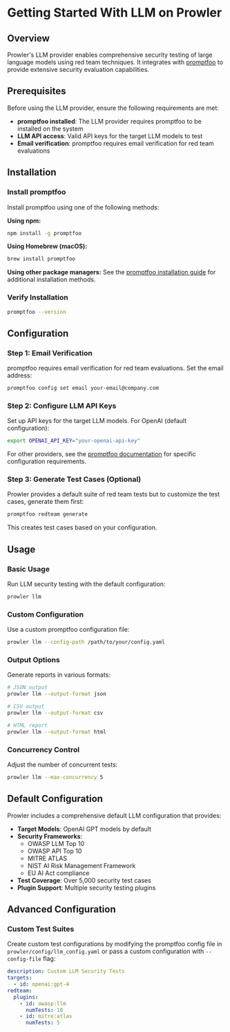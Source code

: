 # Getting Started With LLM on Prowler

## Overview

Prowler's LLM provider enables comprehensive security testing of large language models using red team techniques. It integrates with [promptfoo](https://promptfoo.dev/) to provide extensive security evaluation capabilities.

## Prerequisites

Before using the LLM provider, ensure the following requirements are met:

- **promptfoo installed**: The LLM provider requires promptfoo to be installed on the system
- **LLM API access**: Valid API keys for the target LLM models to test
- **Email verification**: promptfoo requires email verification for red team evaluations

## Installation

### Install promptfoo

Install promptfoo using one of the following methods:

**Using npm:**
```bash
npm install -g promptfoo
```

**Using Homebrew (macOS):**
```bash
brew install promptfoo
```

**Using other package managers:**
See the [promptfoo installation guide](https://promptfoo.dev/docs/installation/) for additional installation methods.

### Verify Installation

```bash
promptfoo --version
```

## Configuration

### Step 1: Email Verification

promptfoo requires email verification for red team evaluations. Set the email address:

```bash
promptfoo config set email your-email@company.com
```

### Step 2: Configure LLM API Keys

Set up API keys for the target LLM models. For OpenAI (default configuration):

```bash
export OPENAI_API_KEY="your-openai-api-key"
```

For other providers, see the [promptfoo documentation](https://promptfoo.dev/docs/providers/) for specific configuration requirements.

### Step 3: Generate Test Cases (Optional)

Prowler provides a default suite of red team tests but to customize the test cases, generate them first:

```bash
promptfoo redteam generate
```

This creates test cases based on your configuration.

## Usage

### Basic Usage

Run LLM security testing with the default configuration:

```bash
prowler llm
```

### Custom Configuration

Use a custom promptfoo configuration file:

```bash
prowler llm --config-path /path/to/your/config.yaml
```

### Output Options

Generate reports in various formats:

```bash
# JSON output
prowler llm --output-format json

# CSV output
prowler llm --output-format csv

# HTML report
prowler llm --output-format html
```

### Concurrency Control

Adjust the number of concurrent tests:

```bash
prowler llm --max-concurrency 5
```

## Default Configuration

Prowler includes a comprehensive default LLM configuration that provides:

- **Target Models**: OpenAI GPT models by default
- **Security Frameworks**:
  - OWASP LLM Top 10
  - OWASP API Top 10
  - MITRE ATLAS
  - NIST AI Risk Management Framework
  - EU AI Act compliance
- **Test Coverage**: Over 5,000 security test cases
- **Plugin Support**: Multiple security testing plugins

## Advanced Configuration

### Custom Test Suites

Create custom test configurations by modifying the promptfoo config file in `prowler/config/llm_config.yaml` or pass a custom configuration with `--config-file` flag:

```yaml
description: Custom LLM Security Tests
targets:
  - id: openai:gpt-4
redteam:
  plugins:
    - id: owasp:llm
      numTests: 10
    - id: mitre:atlas
      numTests: 5
```
